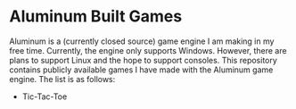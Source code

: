 # Aluminum Built Games
Aluminum is a (currently closed source) game engine I am making in my free time. Currently, the engine only supports Windows. However, there are plans to support Linux and the hope to support consoles. This repository contains publicly available games I have made with the Aluminum game engine. The list is as follows:
- Tic-Tac-Toe
